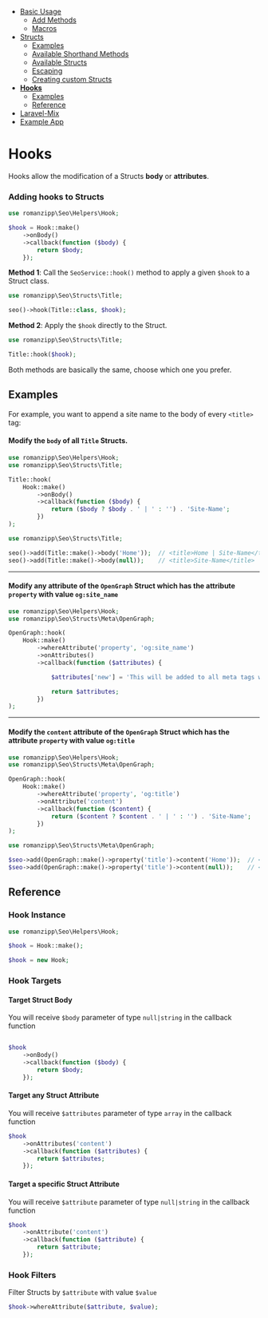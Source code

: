 - [Basic Usage](1-INDEX.md)
  - [Add Methods](1-INDEX.md#add-methods)
  - [Macros](1-INDEX.md#macros)
- [Structs](2-STRUCTS.md)
  - [Examples](2-STRUCTS.md#examples)
  - [Available Shorthand Methods](2-STRUCTS.md#available-shorthand-methods)
  - [Available Structs](2-STRUCTS.md#available-structs)
  - [Escaping](2-STRUCTS.md#escaping)
  - [Creating custom Structs](2-STRUCTS.md#creating-custom-structs)
- **[Hooks](3-HOOKS.md)**
  - [Examples](3-HOOKS.md#examples)
  - [Reference](3-HOOKS.md#reference)
- [Laravel-Mix](4-LARAVEL-MIX.md)
- [Example App](5-EXAMPLE-APP.md)

# Hooks

Hooks allow the modification of a Structs **body** or **attributes**.

### Adding hooks to Structs

```php
use romanzipp\Seo\Helpers\Hook;

$hook = Hook::make()
    ->onBody()
    ->callback(function ($body) {
        return $body;
    });
```

**Method 1**: Call the `SeoService::hook()` method to apply a given `$hook` to a Struct class.

```php
use romanzipp\Seo\Structs\Title;

seo()->hook(Title::class, $hook);
```

**Method 2**: Apply the `$hook` directly to the Struct.

```php
use romanzipp\Seo\Structs\Title;

Title::hook($hook);
```

Both methods are basically the same, choose which one you prefer.

## Examples

For example, you want to append a site name to the body of every `<title>` tag:

#### Modify the `body` of all `Title` Structs.

```php
use romanzipp\Seo\Helpers\Hook;
use romanzipp\Seo\Structs\Title;

Title::hook(
    Hook::make()
        ->onBody()
        ->callback(function ($body) {
            return ($body ? $body . ' | ' : '') . 'Site-Name';
        })
);
```

```php
use romanzipp\Seo\Structs\Title;

seo()->add(Title::make()->body('Home'));  // <title>Home | Site-Name</title>
seo()->add(Title::make()->body(null));    // <title>Site-Name</title>
```

----

#### Modify any attribute of the `OpenGraph` Struct which has the attribute `property` with value `og:site_name`

```php
use romanzipp\Seo\Helpers\Hook;
use romanzipp\Seo\Structs\Meta\OpenGraph;

OpenGraph::hook(
    Hook::make()
        ->whereAttribute('property', 'og:site_name')
        ->onAttributes()
        ->callback(function ($attributes) {

            $attributes['new'] = 'This will be added to all meta tags with property="og:site_name"';

            return $attributes;
        })
);
```

----

#### Modify the `content` attribute of the `OpenGraph` Struct which has the attribute `property` with value `og:title`

```php
use romanzipp\Seo\Helpers\Hook;
use romanzipp\Seo\Structs\Meta\OpenGraph;

OpenGraph::hook(
    Hook::make()
        ->whereAttribute('property', 'og:title')
        ->onAttribute('content')
        ->callback(function ($content) {
            return ($content ? $content . ' | ' : '') . 'Site-Name';
        })
);
```

```php
use romanzipp\Seo\Structs\Meta\OpenGraph;

$seo->add(OpenGraph::make()->property('title')->content('Home'));  // <meta ... content="Home | Site-Name" />
$seo->add(OpenGraph::make()->property('title')->content(null));    // <meta ... content="Site-Name" />
```

## Reference

### Hook Instance

```php
use romanzipp\Seo\Helpers\Hook;

$hook = Hook::make();

$hook = new Hook;
```

### Hook Targets

#### Target Struct Body

You will receive `$body` parameter of type `null|string` in the callback function

```php

$hook
    ->onBody()
    ->callback(function ($body) {
        return $body;
    });
```

#### Target any Struct Attribute

You will receive `$attributes` parameter of type `array` in the callback function

```php
$hook
    ->onAttributes('content')
    ->callback(function ($attributes) {
        return $attributes;
    });
```

#### Target a specific Struct Attribute

You will receive `$attribute` parameter of type `null|string` in the callback function

```php
$hook
    ->onAttribute('content')
    ->callback(function ($attribute) {
        return $attribute;
    });
```

### Hook Filters

Filter Structs by `$attribute` with value `$value`

```php
$hook->whereAttribute($attribute, $value);
```
